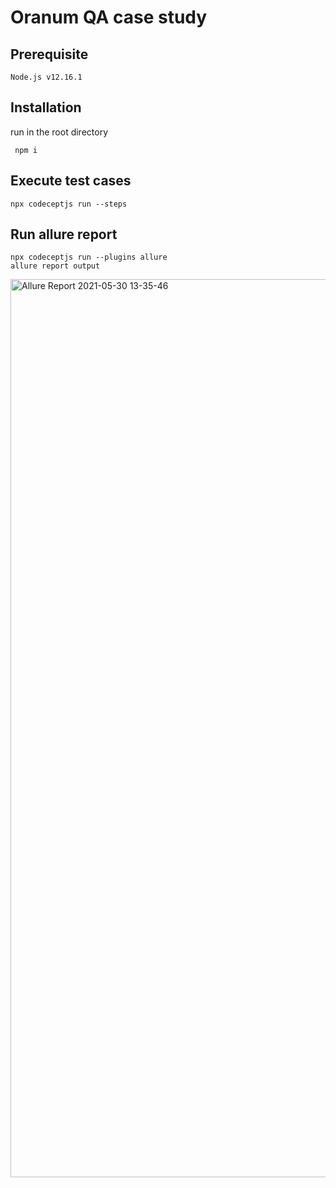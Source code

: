 
# Oranum QA case study

## Prerequisite

```
Node.js v12.16.1
```


## Installation  
run in the root directory 

```
 npm i 
```

## Execute test cases


```
npx codeceptjs run --steps 
```



 ## Run allure report 


```
npx codeceptjs run --plugins allure
allure report output
```

<img width="1437" alt="Allure Report 2021-05-30 13-35-46" src="https://user-images.githubusercontent.com/85074274/120116058-fb443480-c18e-11eb-8ea3-7b63dcc6ca2c.png">
